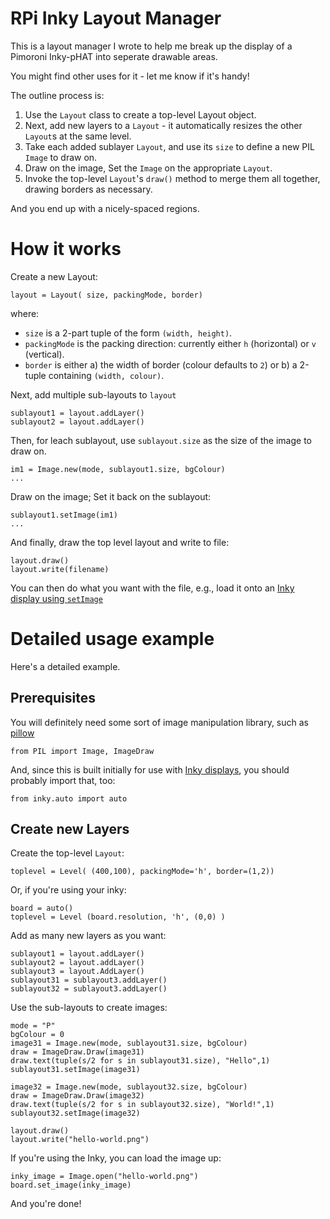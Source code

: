 # RPi Inky Layout Manager

This is a layout manager I wrote to help me break up the display of a
Pimoroni Inky-pHAT into seperate drawable areas.

You might find other uses for it - let me know if it's handy!

The outline process is:

1. Use the `Layout` class to create a top-level Layout object.
1. Next, add new layers to a `Layout` - it automatically resizes the other `Layout`s at the same level.
1. Take each added sublayer `Layout`, and use its `size` to define a new PIL `Image` to draw on.
1. Draw on the image, Set the `Image` on the appropriate `Layout`.
1. Invoke the top-level `Layout`'s `draw()` method to merge them all together, drawing borders as necessary. 

And you end up with a nicely-spaced regions. 

# How it works

Create a new Layout:

    layout = Layout( size, packingMode, border)

where:

* `size` is a 2-part tuple of the form `(width, height)`.
* `packingMode` is the packing direction: currently either `h` (horizontal) or `v` (vertical). 
* `border` is either a) the width of border (colour defaults to `2`) or b) a 2-tuple containing `(width, colour)`.

Next, add multiple sub-layouts to `layout`

    sublayout1 = layout.addLayer()
    sublayout2 = layout.addLayer()
    
Then, for leach sublayout, use `sublayout.size` as the size of the image to draw on.

    im1 = Image.new(mode, sublayout1.size, bgColour)
    ...

Draw on the image; Set it back on the sublayout:

    sublayout1.setImage(im1)
    ...

And finally, draw the top level layout and write to file:

    layout.draw()
    layout.write(filename)

You can then do what you want with the file, e.g., load it onto an [Inky display using `setImage`](https://github.com/pimoroni/inky#set-image)
# Detailed usage example

Here's a detailed example.


## Prerequisites

You will definitely need some sort of image manipulation library, such as [pillow](https://pillow.readthedocs.io/en/stable/reference/index.html)

    from PIL import Image, ImageDraw

And, since this is built initially for use with [Inky displays](https://github.com/pimoroni/inky), you should probably import that, too:

    from inky.auto import auto


## Create new Layers 

Create the top-level `Layout`:

    toplevel = Level( (400,100), packingMode='h', border=(1,2))
    
Or, if you're using your inky:

    board = auto()
    toplevel = Level (board.resolution, 'h', (0,0) )


Add as many new layers as you want:

    sublayout1 = layout.addLayer()
    sublayout2 = layout.addLayer()
    sublayout3 = layout.AddLayer()
    sublayout31 = sublayout3.addLayer()
    sublayout32 = sublayout3.addLayer()

Use the sub-layouts to create images:

    mode = "P"
    bgColour = 0
    image31 = Image.new(mode, sublayout31.size, bgColour)
    draw = ImageDraw.Draw(image31)
    draw.text(tuple(s/2 for s in sublayout31.size), "Hello",1)
    sublayout31.setImage(image31)
    
    image32 = Image.new(mode, sublayout32.size, bgColour)
    draw = ImageDraw.Draw(image32)
    draw.text(tuple(s/2 for s in sublayout32.size), "World!",1)
    sublayout32.setImage(image32)
    
    layout.draw()
    layout.write("hello-world.png")

If you're using the Inky, you can load the image up:

    inky_image = Image.open("hello-world.png")
    board.set_image(inky_image)
    
And you're done!
